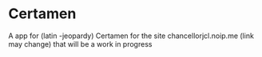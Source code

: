 # Certamen
A app for (latin -jeopardy) Certamen for the site chancellorjcl.noip.me (link may change) that will be a work in progress
